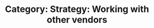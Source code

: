 ---
layout: category
title: 'Category: Strategy: Working with other vendors'
tag: strategy,working_with_other_vendors
---